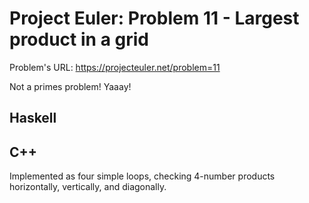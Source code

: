 # Project Euler: Problem 11 - Largest product in a grid

Problem's URL: https://projecteuler.net/problem=11

Not a primes problem! Yaaay!

## Haskell

## C++

Implemented as four simple loops, checking 4-number products horizontally,
vertically, and diagonally.